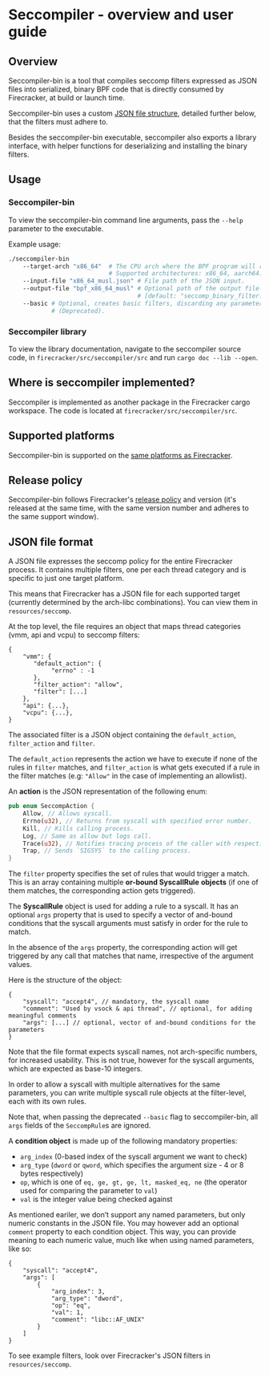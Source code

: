 # Seccompiler - overview and user guide

## Overview

Seccompiler-bin is a tool that compiles seccomp filters expressed as JSON files
into serialized, binary BPF code that is directly consumed by Firecracker,
at build or launch time.

Seccompiler-bin uses a custom [JSON file structure](#json-file-format),
detailed further below, that the filters must adhere to.

Besides the seccompiler-bin executable, seccompiler also exports a library
interface, with helper functions for deserializing and installing the binary
filters.

## Usage

### Seccompiler-bin

To view the seccompiler-bin command line arguments, pass the `--help` parameter
to the executable.

Example usage:

```bash
./seccompiler-bin
    --target-arch "x86_64"  # The CPU arch where the BPF program will run.
                            # Supported architectures: x86_64, aarch64.
    --input-file "x86_64_musl.json" # File path of the JSON input.
    --output-file "bpf_x86_64_musl" # Optional path of the output file.
                                    # [default: "seccomp_binary_filter.out"]
    --basic # Optional, creates basic filters, discarding any parameter checks.
            # (Deprecated).
```

### Seccompiler library

To view the library documentation, navigate to the seccompiler source code, in
`firecracker/src/seccompiler/src` and run `cargo doc --lib --open`.

## Where is seccompiler implemented?

Seccompiler is implemented as another package in the Firecracker cargo
workspace. The code is located at `firecracker/src/seccompiler/src`.

## Supported platforms

Seccompiler-bin is supported on the
[same platforms as Firecracker](../README.md#supported-platforms).

## Release policy

Seccompiler-bin follows Firecracker's [release policy](RELEASE_POLICY.md) and
version (it's released at the same time, with the same version number and
adheres to the same support window).

## JSON file format

A JSON file expresses the seccomp policy for the entire Firecracker process. It
contains multiple filters, one per each thread category and is specific to just
one target platform.

This means that Firecracker has a JSON file for each supported target
(currently determined by the arch-libc combinations). You can view them in
`resources/seccomp`.

At the top level, the file requires an object that maps thread categories
(vmm, api and vcpu) to seccomp filters:

```
{
    "vmm": {
       "default_action": {
            "errno" : -1
       },
       "filter_action": "allow",
       "filter": [...]
    },
    "api": {...},
    "vcpu": {...},
}
```

The associated filter is a JSON object containing the `default_action`,
`filter_action` and `filter`.

The `default_action` represents the action we have to execute if none of the
rules in `filter` matches, and `filter_action` is what gets executed if a rule
in the filter matches
(e.g: `"Allow"` in the case of implementing an allowlist).

An **action** is the JSON representation of the following enum:

```rust
pub enum SeccompAction {
    Allow, // Allows syscall.
    Errno(u32), // Returns from syscall with specified error number.
    Kill, // Kills calling process.
    Log, // Same as allow but logs call.
    Trace(u32), // Notifies tracing process of the caller with respective number.
    Trap, // Sends `SIGSYS` to the calling process.
}
```

The `filter` property specifies the set of rules that would trigger a match.
This is an array containing multiple **or-bound SyscallRule** **objects**
(if one of them matches, the corresponding action gets triggered).

The **SyscallRule** object is used for adding a rule to a syscall.
It has an optional `args` property that is used to specify a vector of
and-bound conditions that the syscall arguments must satisfy in order for the
rule to match.

In the absence of the `args` property, the corresponding action will get
triggered by any call that matches that name, irrespective of the argument
values.

Here is the structure of the object:

```
{
    "syscall": "accept4", // mandatory, the syscall name
    "comment": "Used by vsock & api thread", // optional, for adding meaningful comments
    "args": [...] // optional, vector of and-bound conditions for the parameters
}
```

Note that the file format expects syscall names, not arch-specific numbers, for
increased usability. This is not true, however for the syscall arguments, which
are expected as base-10 integers.

In order to allow a syscall with multiple alternatives for the same parameters,
you can write multiple syscall rule objects at the filter-level, each with its
own rules.

Note that, when passing the deprecated `--basic` flag to seccompiler-bin, all
`args` fields of the `SeccompRule`s are ignored.

A **condition object** is made up of the following mandatory properties:

- `arg_index` (0-based index of the syscall argument we want to check)
- `arg_type` (`dword` or `qword`, which specifies the argument size - 4 or 8
    bytes respectively)
- `op`, which is one of `eq, ge, gt, ge, lt, masked_eq, ne` (the operator used
    for comparing the parameter to `val`)
- `val` is the integer value being checked against

As mentioned eariler, we don’t support any named parameters, but only numeric
constants in the JSON file. You may however add an optional `comment` property
to each condition object. This way, you can provide meaning to each numeric
value, much like when using named parameters, like so:

```
{
    "syscall": "accept4",
    "args": [
        {
            "arg_index": 3,
            "arg_type": "dword",
            "op": "eq",
            "val": 1,
            "comment": "libc::AF_UNIX"
        }
    ]
}
```

To see example filters, look over Firecracker's JSON filters in
`resources/seccomp`.
